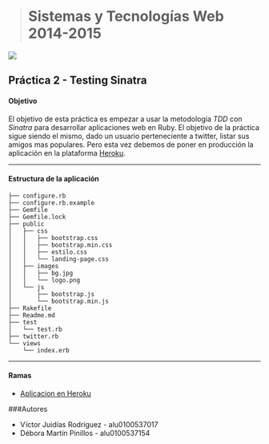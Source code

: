 > # Sistemas y Tecnologías Web 2014-2015

![](http://www.sinatrarb.com/images/logo.png)
## Práctica 2 - Testing Sinatra

#### Objetivo
El objetivo de esta práctica es empezar a usar la metodología *TDD* con *Sinatra* para desarrollar aplicaciones web en Ruby. El objetivo de la práctica sigue siendo el mismo, dado un usuario perteneciente a twitter, listar sus amigos mas populares. Pero esta vez debemos de poner en producción la aplicación en la plataforma [Heroku](https://www.heroku.com/).

- - -
#### Estructura de la aplicación
```
├── configure.rb
├── configure.rb.example
├── Gemfile
├── Gemfile.lock
├── public
│   ├── css
│   │   ├── bootstrap.css
│   │   ├── bootstrap.min.css
│   │   ├── estilo.css
│   │   └── landing-page.css
│   ├── images
│   │   ├── bg.jpg
│   │   └── logo.png
│   └── js
│       ├── bootstrap.js
│       └── bootstrap.min.js
├── Rakefile
├── Readme.md
├── test
│   └── test.rb
├── twitter.rb
└── views
    └── index.erb
```

- - -
#### Ramas
- [Aplicacion en Heroku](http://stark-tundra-2594.herokuapp.com/)

###Autores

- Vïctor Juidías Rodríguez - alu0100537017
- Débora Martín Pinillos - alu0100537154








